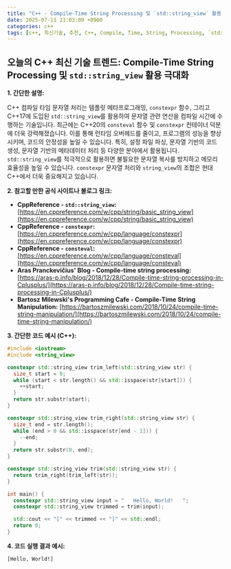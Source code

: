 ```yaml
---
title: "C++ - Compile-Time String Processing 및 `std::string_view` 활용 극대화"
date: 2025-07-11 21:03:09 +0900
categories: c++
tags: [c++, 최신기술, 추천, C++, Compile, Time, String, Processing, `std::string_view`, 활용, 극대화]
---
```


## 오늘의 C++ 최신 기술 트렌드: **Compile-Time String Processing 및 `std::string_view` 활용 극대화**

**1. 간단한 설명:**

C++ 컴파일 타임 문자열 처리는 템플릿 메타프로그래밍, `constexpr` 함수, 그리고 C++17에 도입된 `std::string_view`를 활용하여 문자열 관련 연산을 컴파일 시간에 수행하는 기술입니다. 최근에는 C++20의 `consteval` 함수 및 `constexpr` 컨테이너 덕분에 더욱 강력해졌습니다.  이를 통해 런타임 오버헤드를 줄이고, 프로그램의 성능을 향상시키며, 코드의 안정성을 높일 수 있습니다.  특히, 설정 파일 파싱, 문자열 기반의 코드 생성, 문자열 기반의 메타데이터 처리 등 다양한 분야에서 활용됩니다. `std::string_view`를 적극적으로 활용하면 불필요한 문자열 복사를 방지하고 메모리 효율성을 높일 수 있습니다. `constexpr` 문자열 처리와 `string_view`의 조합은 현대 C++에서 더욱 중요해지고 있습니다.

**2. 참고할 만한 공식 사이트나 블로그 링크:**

*   **CppReference - `std::string_view`:** [https://en.cppreference.com/w/cpp/string/basic_string_view](https://en.cppreference.com/w/cpp/string/basic_string_view)
*   **CppReference - `constexpr`:** [https://en.cppreference.com/w/cpp/language/constexpr](https://en.cppreference.com/w/cpp/language/constexpr)
*   **CppReference - `consteval`:** [https://en.cppreference.com/w/cpp/language/consteval](https://en.cppreference.com/w/cpp/language/consteval)
*   **Aras Pranckevičius' Blog - Compile-time string processing:** [https://aras-p.info/blog/2018/12/28/Compile-time-string-processing-in-Cplusplus/](https://aras-p.info/blog/2018/12/28/Compile-time-string-processing-in-Cplusplus/)
*   **Bartosz Milewski's Programming Cafe - Compile-Time String Manipulation:** [https://bartoszmilewski.com/2018/10/24/compile-time-string-manipulation/](https://bartoszmilewski.com/2018/10/24/compile-time-string-manipulation/)

**3. 간단한 코드 예시 (C++):**

```cpp
#include <iostream>
#include <string_view>

constexpr std::string_view trim_left(std::string_view str) {
  size_t start = 0;
  while (start < str.length() && std::isspace(str[start])) {
    ++start;
  }
  return str.substr(start);
}

constexpr std::string_view trim_right(std::string_view str) {
  size_t end = str.length();
  while (end > 0 && std::isspace(str[end - 1])) {
    --end;
  }
  return str.substr(0, end);
}

constexpr std::string_view trim(std::string_view str) {
  return trim_right(trim_left(str));
}

int main() {
  constexpr std::string_view input = "   Hello, World!   ";
  constexpr std::string_view trimmed = trim(input);

  std::cout << "[" << trimmed << "]" << std::endl;
  return 0;
}
```

**4. 코드 실행 결과 예시:**

```
[Hello, World!]
```

